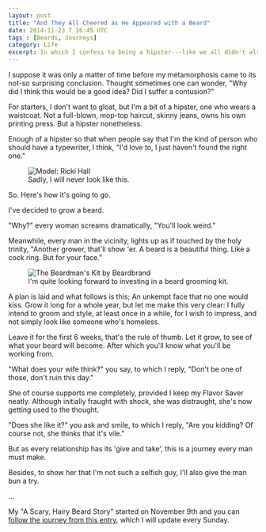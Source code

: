 ```yaml
---
layout: post
title: "And They All Cheered as He Appeared with a Beard"
date: 2014-11-23 T 16:45 UTC
tags : [Beards, Journeys]
category: Life
excerpt: In which I confess to being a hipster---like we all didn't already know that---as well as reveal the ongoing project of growing out a beard for a year. Also, there may be rhyming involved.
---
```

I suppose it was only a matter of time before my metamorphosis came to its not-so surprising conclusion. Thought sometimes one can wonder, "Why did I think this would be a good idea? Did I suffer a contusion?"

For starters, I don't want to gloat, but I'm a bit of a hipster, one who wears a waistcoat. Not a full-blown, mop-top haircut, skinny jeans, owns his own printing press. But a hipster nonetheless.

Enough of a hipster so that when people say that I'm the kind of person who should have a typewriter, I think, "I'd love to, I just haven't found the right one."

<figure>
	<img class="js-lazy-load" data-original="/assets/posts/2014/november/and-they-all-cheered-as-he-appeared-with-a-beard/ricki-hall.jpg" alt="Model: Ricki Hall">
	<figcaption>Sadly, I will never look like this.</figcaption>
</figure>


So. Here's how it's going to go.

I've decided to grow a beard.

"Why?" every woman screams dramatically, "You'll look weird."

Meanwhile, every man in the vicinity, lights up as if touched by the holy trinity, "Another grower, that'll show 'er. A beard is a beautiful thing. Like a cock ring. But for your face."

<figure>
	<img class="js-lazy-load" data-original="/assets/posts/2014/november/and-they-all-cheered-as-he-appeared-with-a-beard/beardmans-kit-by-beardbrand.jpg" alt="The Beardman's Kit by Beardbrand">
	<figcaption>I'm quite looking forward to investing in a beard grooming kit.</figcaption>
</figure>

A plan is laid and what follows is this; An unkempt face that no one would kiss. Grow it long for a whole year, but let me make this very clear: I fully intend to groom and style, at least once in a while, for I wish to impress, and not simply look like someone who's homeless.

<p data-pullquote="She was distraught, she’s now getting used to the thought."></p>

Leave it for the first 6 weeks, that's the rule of thumb. Let it grow, to see of what your beard will become. After which you'll know what you'll be working from.

"What does your wife think?" you say, to which I reply, "Don't be one of those, don't ruin this day."

She of course supports me completely, provided I keep my Flavor Saver neatly. Although initially fraught with shock, she was distraught, she's now getting used to the thought.

"Does she like it?" you ask and smile, to which I reply, "Are you kidding? Of course not, she thinks that it's vile."

But as every relationship has its 'give and take', this is a journey every man must make.

Besides, to show her that I'm not such a selfish guy, I'll also give the man bun a try.

...

My "A Scary, Hairy Beard Story" started on November 9th and you can [follow the journey from this entry][beardstory], which I will update every Sunday.

[beardstory]: /blog/a-scary-hairy-beard-story